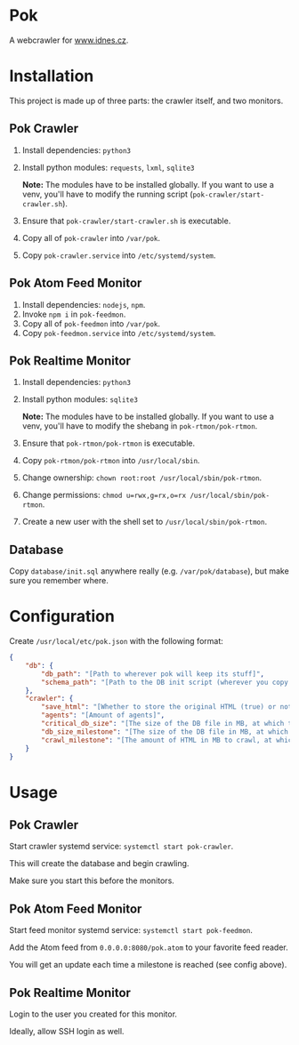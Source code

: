 # Pok

A webcrawler for www.idnes.cz.

# Installation

This project is made up of three parts: the crawler itself, and two monitors.

## Pok Crawler

1.	Install dependencies: `python3`

2.	Install python modules: `requests`, `lxml`, `sqlite3`

	**Note:** The modules have to be installed globally. If you want to use a venv, you'll have to modify the running script (`pok-crawler/start-crawler.sh`).

3.	Ensure that `pok-crawler/start-crawler.sh` is executable.

4.	Copy all of `pok-crawler` into `/var/pok`.

5.	Copy `pok-crawler.service` into `/etc/systemd/system`.

## Pok Atom Feed Monitor

1.	Install dependencies: `nodejs`, `npm`.
2.	Invoke `npm i` in `pok-feedmon`.
3.	Copy all of `pok-feedmon` into `/var/pok`.
4.	Copy `pok-feedmon.service` into `/etc/systemd/system`.

## Pok Realtime Monitor

1.	Install dependencies: `python3`

2.	Install python modules: `sqlite3`

	**Note:** The modules have to be installed globally. If you want to use a venv, you'll have to modify the shebang in `pok-rtmon/pok-rtmon`.

3.	Ensure that `pok-rtmon/pok-rtmon` is executable.

4.	Copy `pok-rtmon/pok-rtmon` into `/usr/local/sbin`.

5.	Change ownership: `chown root:root /usr/local/sbin/pok-rtmon`.

6.	Change permissions: `chmod u=rwx,g=rx,o=rx /usr/local/sbin/pok-rtmon`.

7.	Create a new user with the shell set to `/usr/local/sbin/pok-rtmon`.

## Database

Copy `database/init.sql` anywhere really (e.g. `/var/pok/database`), but make sure you remember where.

# Configuration

Create `/usr/local/etc/pok.json` with the following format:

```json
{
	"db": {
		"db_path": "[Path to wherever pok will keep its stuff]",
		"schema_path": "[Path to the DB init script (wherever you copy database/init.sql to)]"
	},
	"crawler": {
		"save_html": "[Whether to store the original HTML (true) or not (false)]",
		"agents": "[Amount of agents]",
		"critical_db_size": "[The size of the DB file in MB, at which the crawler will stop]",
		"db_size_milestone": "[The size of the DB file in MB, at which the monitors make an annoucement]",
		"crawl_milestone": "[The amount of HTML in MB to crawl, at which the monitors make an announcement]"
	}
}
```

# Usage

## Pok Crawler

Start crawler systemd service: `systemctl start pok-crawler`.

This will create the database and begin crawling.

Make sure you start this before the monitors.

## Pok Atom Feed Monitor

Start feed monitor systemd service: `systemctl start pok-feedmon`.

Add the Atom feed from `0.0.0.0:8080/pok.atom` to your favorite feed reader.

You will get an update each time a milestone is reached (see config above).

## Pok Realtime Monitor

Login to the user you created for this monitor.

Ideally, allow SSH login as well.